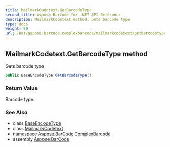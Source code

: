 ```yaml
---
title: MailmarkCodetext.GetBarcodeType
second_title: Aspose.BarCode for .NET API Reference
description: MailmarkCodetext method. Gets barcode type
type: docs
weight: 80
url: /net/aspose.barcode.complexbarcode/mailmarkcodetext/getbarcodetype/
---
```

## MailmarkCodetext.GetBarcodeType method

Gets barcode type.

```csharp
public BaseEncodeType GetBarcodeType()
```

### Return Value

Barcode type.

### See Also

* class [BaseEncodeType](../../../aspose.barcode.generation/baseencodetype/)
* class [MailmarkCodetext](../)
* namespace [Aspose.BarCode.ComplexBarcode](../../mailmarkcodetext/)
* assembly [Aspose.BarCode](../../../)


